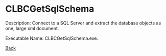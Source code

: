 
# CLBCGetSqlSchema

Description:
Connect to a SQL Server and extract the database objects as one, large xml document.
          
Executable Name: CLBCGetSqlSchema.exe.

<a href="../../README.md">Back</a>